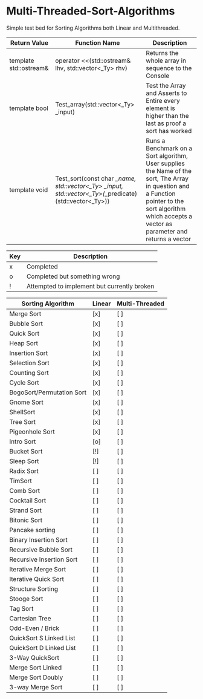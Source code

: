 # Multi-Threaded-Sort-Algorithms
Simple test bed for Sorting Algorithms both Linear and Multithreaded. 

 Return Value                       |        Function Name                                          |      Description
------------------------------------|--------------------------------------------------------------|-----------------------------------
template<typename _Ty> std::ostream& |    operator <<(std::ostream& lhv, std::vector<_Ty> rhv) |  Returns the whole array in sequence to the Console
template<typename _Ty> bool |   Test_array(std::vector<_Ty> _input) | Test the Array and Asserts to Entire every element is higher than the last as proof a sort has worked
template<typename _Ty> void |   Test_sort(const char *_name, std::vector<_Ty> _input, std::vector<_Ty>(*_predicate)(std::vector<_Ty>)) |  Runs a Benchmark on a Sort algorithm, User supplies the Name of the sort, The Array in question and a Function pointer to the sort algorithm which accepts a vector as parameter and returns a vector

Key  | Description
-----|-------
x    | Completed
o    | Completed but something wrong
!    | Attempted to implement but currently broken

Sorting Algorithm            | Linear  | Multi-Threaded
-----------------------------|---------|-------------
Merge Sort                   |  [x]    |  [ ]
Bubble Sort                  |  [x]    |  [ ]
Quick Sort				     |  [x]    |  [ ]                  
Heap Sort				     |  [x]    |  [ ]                  
Insertion Sort			     |  [x]    |  [ ]                  
Selection Sort               |  [x]    |  [ ]                                       
Counting Sort			     |  [x]    |  [ ]                  
Cycle Sort				     |  [x]    |  [ ]                  
BogoSort/Permutation Sort	 |  [x]    |  [ ]
Gnome Sort					 |  [x]    |  [ ]
ShellSort				     |  [x]    |  [ ]    
Tree Sort					 |  [x]    |  [ ]
Pigeonhole Sort			     |  [x]    |  [ ]                  
Intro Sort				     |  [o]    |  [ ]                  
Bucket Sort				     |  [!]    |  [ ]                  
Sleep Sort  				 |  [!]    |  [ ]
Radix Sort				     |  [ ]    |  [ ]                  
TimSort					     |  [ ]    |  [ ]                  
Comb Sort				     |  [ ]    |  [ ]                  
Cocktail Sort			     |  [ ]    |  [ ]                  
Strand Sort				     |  [ ]    |  [ ]                  
Bitonic Sort			     |  [ ]    |  [ ]                  
Pancake sorting			     |  [ ]    |  [ ]                  
Binary Insertion Sort	     |  [ ]    |  [ ]                  
Recursive Bubble Sort	     |  [ ]    |  [ ]                  
Recursive Insertion Sort     |  [ ]    |  [ ]                  
Iterative Merge Sort	     |  [ ]    |  [ ]                  
Iterative Quick Sort	     |  [ ]    |  [ ]                  
Structure Sorting  			 |  [ ]    |  [ ]
Stooge Sort					 |  [ ]    |  [ ]
Tag Sort  					 |  [ ]    |  [ ]
Cartesian Tree 				 |  [ ]    |  [ ]
Odd-Even / Brick 			 |  [ ]    |  [ ]
QuickSort S Linked List		 |  [ ]    |  [ ]
QuickSort D Linked List		 |  [ ]    |  [ ]
3-Way QuickSort 			 |  [ ]    |  [ ]
Merge Sort Linked 			 |  [ ]    |  [ ]
Merge Sort Doubly  			 |  [ ]    |  [ ]
3-way Merge Sort			 |  [ ]    |  [ ]